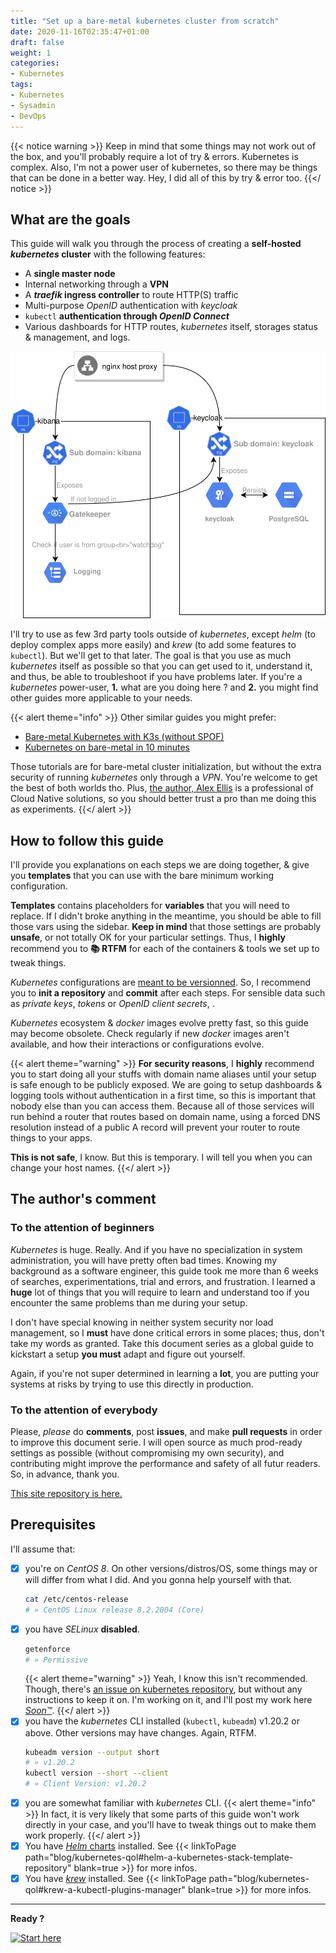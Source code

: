 ```yaml
---
title: "Set up a bare-metal kubernetes cluster from scratch"
date: 2020-11-16T02:35:47+01:00
draft: false
weight: 1
categories:
- Kubernetes
tags:
- Kubernetes
- Sysadmin
- DevOps
---
```


{{< notice warning >}}
Keep in mind that some things may not work out of the box, and you'll probably require a lot of try & errors. Kubernetes is complex. Also, I'm not a power user of kubernetes, so there may be things that can be done in a better way. Hey, I did all of this by try & error too.
{{</ notice >}}

## What are the goals

This guide will walk you through the process of creating a **self-hosted *kubernetes* cluster** with the following features:
* A **single master node**
* Internal networking through a **VPN**
* A ***traefik* ingress controller** to route HTTP(S) traffic
* Multi-purpose *OpenID* authentication with *keycloak*
* `kubectl` **authentication through *OpenID Connect***
* Various dashboards for HTTP routes, *kubernetes* itself, storages status & management, and logs.

![Complete architecture](./_assets/complete-architecture.svg)

I'll try to use as few 3rd party tools outside of *kubernetes*, except *helm* (to deploy complex apps more easily) and *krew* (to add some features to `kubectl`). But we'll get to that later. The goal is that you use as much *kubernetes* itself as possible so that you can get used to it, understand it, and thus, be able to troubleshoot if you have problems later. If you're a *kubernetes* power-user, **1.** what are you doing here ? and **2.** you might find other guides more applicable to your needs.

{{< alert theme="info" >}}
Other similar guides you might prefer:

* [Bare-metal Kubernetes with K3s (without SPOF)](https://blog.alexellis.io/bare-metal-kubernetes-with-k3s/)
* [Kubernetes on bare-metal in 10 minutes](https://blog.alexellis.io/kubernetes-in-10-minutes/)

Those tutorials are for bare-metal cluster initialization, but without the extra security of running *kubernetes* only through a *VPN*. You're welcome to get the best of both worlds tho. Plus, [the author, Alex Ellis](https://www.alexellis.io/) is a professional of Cloud Native solutions, so you should better trust a pro than me doing this as experiments.
{{</ alert >}}

## How to follow this guide

I'll provide you explanations on each steps we are doing together, & give you **templates** that you can use with the bare minimum working configuration.

**Templates** contains placeholders for **variables** that you will need to replace. If I didn't broke anything in the meantime, you should be able to fill those vars using the sidebar. **Keep in mind** that those settings are probably **unsafe**, or not totally OK for your particular settings. Thus, I **highly** recommend you to **:books: RTFM** for each of the containers & tools we set up to tweak things.

*Kubernetes* configurations are [meant to be versionned](<!-- TODO -->). So, I recommend you to **init a repository** and **commit** after each steps. For sensible data such as *private keys*, *tokens* or *OpenID client secrets*, <!-- TODO: Uniformize -->.

*Kubernetes* ecosystem & *docker* images evolve pretty fast, so this guide may become obsolete. Check regularly if new *docker* images aren't available, and how their interactions or configurations evolve.

{{< alert theme="warning" >}}
**For security reasons**, I **highly** recommend you to start doing all your stuffs with domain name aliases until your setup is safe enough to be publicly exposed. We are going to setup dashboards & logging tools without authentication in a first time, so this is important that nobody else than you can access them. Because all of those services will run behind a router that routes based on domain name, using a forced DNS resolution instead of a public A record will prevent your router to route things to your apps.

**This is not safe**, I know. But this is temporary. I will tell you when you can change your host names.
{{</ alert >}}

## The author's comment

### To the attention of **beginners**

*Kubernetes* is huge. Really. And if you have no specialization in system administration, you will have pretty often bad times. Knowing my background as a software engineer, this guide took me more than 6 weeks of searches, experimentations, trial and errors, and frustration. I learned a **huge** lot of things that you will require to learn and understand too if you encounter the same problems than me during your setup.

I don't have special knowing in neither system security nor load management, so I **must** have done critical errors in some places; thus, don't take my words as granted. Take this document series as a global guide to kickstart a setup **you must** adapt and figure out yourself.

Again, if you're not super determined in learning a **lot**, you are putting your systems at risks by trying to use this directly in production.

### To the attention of **everybody**

Please, *please* do **comments**, post **issues**, and make **pull requests** in order to improve this document serie. I will open source as much prod-ready settings as possible (without compromising my own security), and contributing might improve the performance and safety of all futur readers. So, in advance, thank you.

[This site repository is here.](https://github.com/GerkinDev/devblog/)

## Prerequisites

I'll assume that:

* [x] you're on *CentOS 8*.
  On other versions/distros/OS, some things may or will differ from what I did. And you gonna help yourself with that.
  ```sh
  cat /etc/centos-release
  # » CentOS Linux release 8.2.2004 (Core)
  ```
* [x] you have *SELinux* **disabled**.
  ```sh
  getenforce
  # » Permissive
  ```
  {{< alert theme="warning" >}}
  Yeah, I know this isn't recommended. Though, there's [an issue on kubernetes repository](https://github.com/kubernetes/website/issues/14457), but without any instructions to keep it on. I'm working on it, and I'll post my work here [*Soon™*](https://wowwiki.fandom.com/wiki/Soon).
  {{</ alert >}}
* [x] you have the *kubernetes* CLI installed (`kubectl`, `kubeadm`) v1.20.2 or above.
  Other versions may have changes. Again, RTFM.
  ```sh
  kubeadm version --output short
  # » v1.20.2
  kubectl version --short --client
  # » Client Version: v1.20.2
  ```
* [x] you are somewhat familiar with *kubernetes* CLI.
  {{< alert theme="info" >}}
  In fact, it is very likely that some parts of this guide won't work directly in your case, and you'll have to tweak things out to make them work properly.
  {{</ alert >}}
* [x] You have [*Helm* charts](https://helm.sh/) installed. 
  See {{< linkToPage path="blog/kubernetes-qol#helm-a-kubernetes-stack-template-repository" blank=true >}} for more infos.
* [x] You have [*krew*](https://krew.sigs.k8s.io/) installed.
  See {{< linkToPage path="blog/kubernetes-qol#krew-a-kubectl-plugins-manager" blank=true >}} for more infos.

---

**Ready ?**

[![Start here](https://media.giphy.com/media/JykvbWfXtAHSM/giphy.gif)](./00-vpn/)
